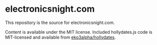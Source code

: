 # electronicsnight.com

This repository is the source for electronicsnight.com.

Content is available under the MIT license. Included hollydates.js code is MIT-licensed and available from <a href="https://github.com/eko3alpha/hollydates">eko3alpha/hollydates</a>.